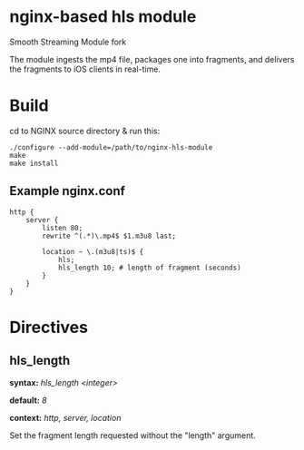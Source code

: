 nginx-based hls module
===========

Smooth Streaming Module fork

The module ingests the mp4 file, packages one into fragments, and delivers the fragments to iOS clients in real-time.

Build
===========

cd to NGINX source directory & run this:

    ./configure --add-module=/path/to/nginx-hls-module
    make
    make install

Example nginx.conf
----------

    http {
        server {
            listen 80;
            rewrite ^(.*)\.mp4$ $1.m3u8 last;

            location ~ \.(m3u8|ts)$ {
                hls;
                hls_length 10; # length of fragment (seconds)
            }
        }
    }

Directives
==========

hls_length
----------
**syntax:** *hls_length &lt;integer&gt;*

**default:** *8*

**context:** *http, server, location*

Set the fragment length requested without the "length" argument.
